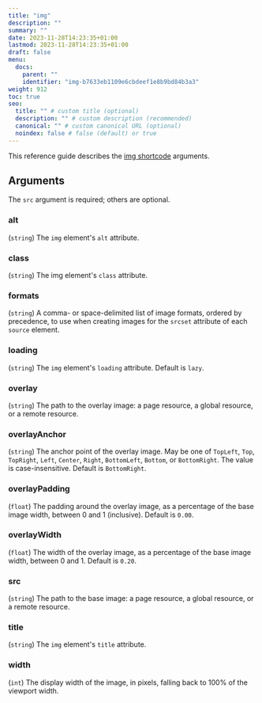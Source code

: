 ```yaml
---
title: "img"
description: ""
summary: ""
date: 2023-11-28T14:23:35+01:00
lastmod: 2023-11-28T14:23:35+01:00
draft: false
menu:
  docs:
    parent: ""
    identifier: "img-b7633eb1109e6cbdeef1e8b9bd84b3a3"
weight: 912
toc: true
seo:
  title: "" # custom title (optional)
  description: "" # custom description (recommended)
  canonical: "" # custom canonical URL (optional)
  noindex: false # false (default) or true
---
```


This reference guide describes the [img shortcode](/docs/guides/shortcodes/img/) arguments.

## Arguments

The `src` argument is required; others are optional.

### alt
(`string`) The `img` element's `alt` attribute.

### class
(`string`) The img element's `class` attribute.

### formats
(`string`) A comma- or space-delimited list of image formats, ordered by precedence, to use when creating images for the `srcset` attribute of each `source` element.

### loading
(`string`) The `img` element's `loading` attribute. Default is `lazy`.

### overlay
(`string`) The path to the overlay image: a page resource, a global resource, or a remote resource.

### overlayAnchor
(`string`) The anchor point of the overlay image. May be one of `TopLeft`, `Top`, `TopRight`, `Left`, `Center`, `Right`, `BottomLeft`, `Bottom`, or `BottomRight`. The value is case-insensitive. Default is `BottomRight`.

### overlayPadding
(`float`) The padding around the overlay image, as a percentage of the base image width, between 0 and 1 (inclusive). Default is `0.00`.

### overlayWidth
(`float`) The width of the overlay image, as a percentage of the base image width, between 0 and 1. Default is `0.20`.

### src
(`string`) The path to the base image: a page resource, a global resource, or a remote resource.

### title
(`string`) The `img` element's `title` attribute.

### width
(`int`) The display width of the image, in pixels, falling back to 100% of the viewport width.
